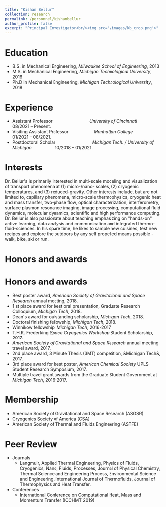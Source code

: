 ```yaml
---
title: "Kishan Bellur"
collection: research
permalink: /personnel/kishanbellur
author_profile: false
excerpt: "Principal Investigator<br/><img src='/images/kb_crop.png'>"
---
```


# Education
* B.S. in Mechanical Engineering, *Milwaukee School of Engineering*, 2013
* M.S. in Mechanical Engineering, *Michigan Technological University*, 2016
* Ph.D in Mechanical Engineering, *Michigan Technological University*, 2018 

# Experience
* Assistant Professor &emsp; &emsp; &emsp; &emsp; &emsp; &emsp; &nbsp; *University of Cincinnati* &emsp; &emsp; 08/2021 – Present.
* Visiting Assistant Professor &emsp; &emsp; &emsp;  &nbsp; &nbsp; &nbsp; *Manhattan College* &emsp; &emsp; &emsp; &emsp; 01/2021 – 08/2021.
* Postdoctoral Scholar &emsp; &emsp; &emsp; &emsp; &emsp; &emsp; &nbsp; *Michigan Tech. / University of Michigan* &emsp; &emsp; &emsp; &emsp; 10/2018 – 01/2021.

# Interests
Dr. Bellur's is primarily interested in multi-scale modeling and visualization of transport phenomena at (1) micro-/nano- scales, (2) cryogenic temperatures, and (3) reduced-gravity. Other interests include, but are not limited to, capillary phenomena, micro-scale thermophysics, cryogenic heat and mass transfer, two-phase flow, optical characterization, interferometry, surface plasmon resonance imaging, image processing, computational fluid dynamics, molecular dynamics, scientific and high performance computing. Dr. Bellur is also passionate about teaching emphasizing on "hands-on" active learning, data analysis and communication and integrated thermo-fluid-sciences. In his spare time, he likes to sample new cuisines, test new recipes and explore the outdoors by any self propelled means possible - walk, bike, ski or run.

# Honors and awards

Honors and awards
======
* Best poster award, *American Society of Gravitational and Space Research* annual meeting, 2018.
* 1 st place award for best oral presentation, Graduate Research Colloquium, *Michigan Tech*, 2018.
* Dean's award for outstanding scholarship, *Michigan Tech*, 2018.
* Doctoral finishing fellowship, *Michigan Tech*, 2018.
* Winnikow fellowship, *Michigan Tech*, 2016-2017.
* T.H.K. Frederking *Space Cryogenics Workshop* Student Scholarship, 2017.
* *American Society of Gravitational and Space Research* annual meeting travel award, 2017.
* 2nd place award, 3 Minute Thesis (3MT) competition, &Michigan Tech&, 2017.
* 3rd place award for best poster, *American Chemical Society* UPLS Student Research Symposium, 2017.
* Multiple travel grant awards from the Graduate Student Government at *Michigan Tech*, 2016-2017.

Membership
======
* American Society of Gravitational and Space Research (ASGSR) 
* Cryogenics Society of America (CSA) 
* American Society of Thermal and Fluids Engineering (ASTFE)

Peer Review
======
* Journals
  * Langmuir, Applied Thermal Engineering, Physics of Fluids, Cryogenics, Nano, Fluids, Processes, Journal of Physical Chemistry, Thermal Science and Engineering Process, Environmental Science and Engineering, International Journal of Thermofluids, Journal of Thermophysics and Heat Transfer.
* Conferences
  * International Conference on Computational Heat, Mass and Momentum Transfer (ICCHMT 2019)
